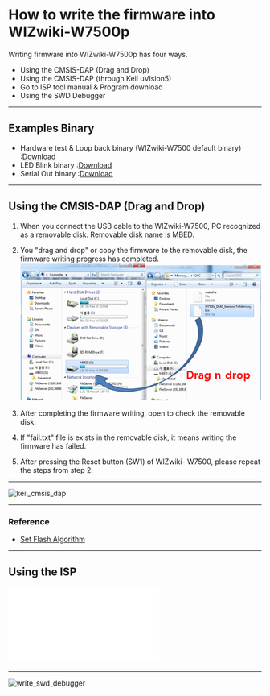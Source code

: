 # How to write the firmware into WIZwiki-W7500p

Writing firmware into WIZwiki-W7500p has four ways.  
 
   * Using the CMSIS-DAP (Drag and Drop)
   * Using the CMSIS-DAP (through Keil uVision5)
   * Go to ISP tool manual & Program download
   * Using the SWD Debugger

-----


## Examples Binary

   * Hardware test & Loop back binary (WIZwiki-W7500 default binary) :[Download](/img/products/w7500/overview/w7500x_wztoe_manu.zip)
   * LED Blink binary :[Download](/img/products/w7500/overview/wizwki-w7500_led_blink.zip)
   * Serial Out binary :[Download](/img/products/w7500/overview/wizwki-w7500_serial_led.zip)

-----

## Using the CMSIS-DAP (Drag and Drop)

1. When you connect the USB cable to the WIZwiki-W7500, PC recognized
as a removable disk. Removable disk name is MBED.

2. You "drag and drop" or copy the firmware to the removable disk, the
firmware writing progress has completed. ![Drag and drop](/img/products/w7500/overview/drap_n_drop.png)
3. After completing the firmware writing, open to check the removable
disk.

4. If "fail.txt" file is exists in the removable disk, it means writing
the firmware has failed.

5. After pressing the Reset button (SW1) of WIZwiki- W7500, please
repeat the steps from step 2.

-----

![keil\_cmsis\_dap](/page\>products/wizwiki_w7500/start_getting_started/write_firmware/keil_cmsis_dap)

-----


### Reference

 * [Set Flash Algorithm](set_flash_algorithm)

-----


## Using the ISP

![ISP](../../iMCU/W7500/documents/appnote/How_to_use_ISP_tool.md)

-----

![write_swd_debugger](/page\>products/wizwiki_w7500/start_getting_started/write_swd_debugger)
